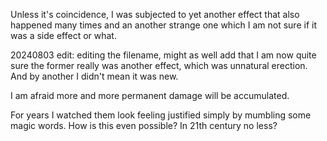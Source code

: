 Unless it's coincidence, I was subjected to yet another effect that also happened many times and an another strange one which I am not sure if it was a side effect or what.

20240803 edit: editing the filename, might as well add that I am now quite sure the former really was another effect, which was unnatural erection. And by another I didn't mean it was new.

I am afraid more and more permanent damage will be accumulated.

For years I watched them look feeling justified simply by mumbling some magic words. How is this even possible? In 21th century no less?
